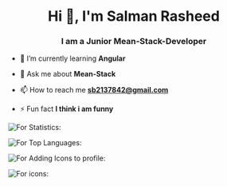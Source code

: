 <h1 align="center">Hi 👋, I'm Salman Rasheed</h1>
<h3 align="center">I am a Junior Mean-Stack-Developer</h3>


- 🌱 I’m currently learning **Angular**

- 💬 Ask me about **Mean-Stack**

- 📫 How to reach me **sb2137842@gmail.com**

- ⚡ Fun fact **I think i am funny**



![For Statistics:](https://github-readme-stats.vercel.app/api?username=WebDevolper1122&count_private=true&show_icons=true&theme=radical)
 

![For Top Languages:](https://github-readme-stats.vercel.app/api/top-langs/?username=WebDevolper1122&show_icons=true&theme=radical)
 
![For Adding Icons to profile:](https://img.shields.io/badge/-HTML-e34f26?logo=html5&logoColor=fff)

 
![For icons:](https://simpleicons.org/)




